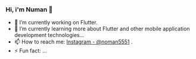 ### Hi, i'm Numan 👋

- 🔭 I’m currently working on Flutter.
- 🌱 I’m currently learning more about Flutter and other mobile application development technologies...
- 📫 How to reach me: [Instagram - @noman5551](https://instagram.com/noman5551) .
- ⚡ Fun fact: ...
